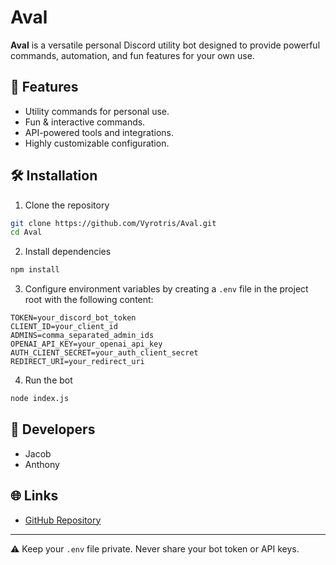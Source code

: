 # Aval
**Aval** is a versatile personal Discord utility bot designed to provide powerful commands, automation, and fun features for your own use.

## 📌 Features
- Utility commands for personal use.
- Fun & interactive commands.
- API-powered tools and integrations.
- Highly customizable configuration.

## 🛠 Installation
1. Clone the repository
```bash
git clone https://github.com/Vyrotris/Aval.git
cd Aval
```
2. Install dependencies
```bash
npm install
```
3. Configure environment variables by creating a `.env` file in the project root with the following content:
```env
TOKEN=your_discord_bot_token
CLIENT_ID=your_client_id
ADMINS=comma_separated_admin_ids
OPENAI_API_KEY=your_openai_api_key
AUTH_CLIENT_SECRET=your_auth_client_secret
REDIRECT_URI=your_redirect_uri
```
4. Run the bot
```bash
node index.js
```

## 🤝 Developers
- Jacob
- Anthony

## 🌐 Links
- [GitHub Repository](https://github.com/Vyrotris/Aval)

---
⚠️ Keep your `.env` file private. Never share your bot token or API keys.
